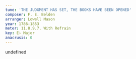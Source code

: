 ```yaml
---
tune: 'THE JUDGMENT HAS SET, THE BOOKS HAVE BEEN OPENED'
composer: F. E. Belden
arranger: Lowell Mason
year: 1786-1853
meter: 11.8.9.7. With Refrain
key: E♭ Major
anacrusis: 0
---
```

undefined